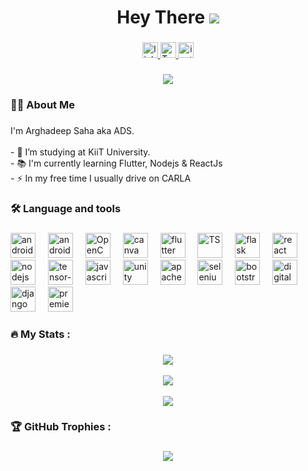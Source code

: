 <div align="center"> 
  
  <b><h1>Hey There</b> ![](https://user-images.githubusercontent.com/18350557/176309783-0785949b-9127-417c-8b55-ab5a4333674e.gif)</h1>

###

<div align="center">
  <a href="https://www.linkedin.com/in/arghadeep-saha-b20379255/" target="_blank">
    <img src="https://img.shields.io/static/v1?message=LinkedIn&logo=linkedin&label=&color=0077B5&logoColor=white&labelColor=&style=for-the-badge" height="25" alt="linkedin logo"  />
  </a>
  <a href="https://twitter.com/ads_8228" target="_blank">
  <img alt="Twitter" src="https://img.shields.io/badge/twitter-%231DA1F2.svg?&style=for-the-badge&logo=twitter&logoColor=white"  height="25"/>
  </a>
  <a href="https://instagram.com/ads_8228" target="_blank">
    <img src="https://img.shields.io/static/v1?message=Instagram&logo=instagram&label=&color=E4405F&logoColor=white&labelColor=&style=for-the-badge" height="25" alt="instagram logo"  />
  </a>
</div>

###

<div align="center">
  <img src="https://visitor-badge.laobi.icu/badge?page_id=ADS-bot.ADS-bot"  />
</div>

###

<h3 align="left">👩‍💻  About Me</h3>

###

<p align="left">I'm Arghadeep Saha aka ADS.<br><br>- 🔭 I’m studying at KiiT University.<br>- 📚 I'm currently learning Flutter, Nodejs & ReactJs<br>- ⚡ In my free time I usually drive on CARLA</p>

###

<h3 align="left">🛠 Language and tools</h3>

###

<div align="left">
  <img src="https://cdn.jsdelivr.net/gh/devicons/devicon/icons/android/android-original.svg" height="40" alt="android logo"  />
  <img width="12" />
  <img src="https://cdn.jsdelivr.net/gh/devicons/devicon/icons/androidstudio/androidstudio-original.svg" height="40" alt="android-studio logo"/>
  <img width="12" />   
  <img src="https://cdn.jsdelivr.net/gh/devicons/devicon/icons/opencv/opencv-original.svg" height="40" alt="OpenCV"/>
  <img width="12" />            
  <img src="https://cdn.jsdelivr.net/gh/devicons/devicon/icons/canva/canva-original.svg" height="40" alt="canva logo"  />
  <img width="12" />
  <img src="https://cdn.jsdelivr.net/gh/devicons/devicon/icons/flutter/flutter-original.svg" height="40" alt="flutter logo"  />
  <img width="12" />
  <img src="https://cdn.jsdelivr.net/gh/devicons/devicon/icons/typescript/typescript-original.svg" height="40" alt="TS"/>
  <img width="12" />
  <img src="https://cdn.jsdelivr.net/gh/devicons/devicon/icons/flask/flask-original.svg" height="40" alt="flask logo"  />
  <img width="12" />
  <img src="https://cdn.jsdelivr.net/gh/devicons/devicon/icons/react/react-original.svg" height="40" alt="react logo"  />
  <img width="12" />
  <img src="https://cdn.jsdelivr.net/gh/devicons/devicon/icons/nodejs/nodejs-original.svg" height="40" alt="nodejs logo"  />
  <img width="12" />
  <img src="https://cdn.jsdelivr.net/gh/devicons/devicon/icons/tensorflow/tensorflow-original.svg" height="40" alt="tensor-flow"/>
  <img width="12" />
  <img src="https://cdn.jsdelivr.net/gh/devicons/devicon/icons/javascript/javascript-original.svg" height="40" alt="javascript logo"  />
  <img width="12" />
  <img src="https://cdn.jsdelivr.net/gh/devicons/devicon/icons/unity/unity-original.svg" height="40" alt="unity logo"  />
  <img width="12" />
  <img src="https://cdn.jsdelivr.net/gh/devicons/devicon/icons/apache/apache-original.svg" height="40" alt="apache logo"  />
  <img width="12" />
  <img src="https://cdn.jsdelivr.net/gh/devicons/devicon/icons/selenium/selenium-original.svg" height="40" alt="selenium"/>
  <img width="12" />
  <img src="https://cdn.jsdelivr.net/gh/devicons/devicon/icons/bootstrap/bootstrap-original.svg" height="40" alt="bootstrap logo"  />
  <img width="12" />
  <img src="https://cdn.jsdelivr.net/gh/devicons/devicon/icons/digitalocean/digitalocean-original.svg" height="40" alt="digitalocean logo"  />
  <img width="12" />
  <img src="https://cdn.jsdelivr.net/gh/devicons/devicon/icons/django/django-plain.svg" height="40" alt="django logo"  />
  <img width="12" />
  <img src="https://cdn.jsdelivr.net/gh/devicons/devicon/icons/premierepro/premierepro-plain.svg" height="40" alt="premierepro logo"  />
</div>

###

<h3 align="left">🔥   My Stats :</h3>

###

<div align="center">
  <img align="center" src="https://github-readme-stats.vercel.app/api?username=ADS-bot&theme=dark&hide_border=false&include_all_commits=true&count_private=false" />
</div><br>
<div align="center">
<img align="center" src="https://github-readme-streak-stats.herokuapp.com/?user=ADS-bot&theme=dark&hide_border=false" />
</div><br>
<div align="center">
<img align="center" src="https://github-readme-stats.vercel.app/api/top-langs/?username=ADS-bot&theme=dark&hide_border=false&include_all_commits=true&count_private=false&layout=compact" />
</div>

###

<h3 align="left">🏆 GitHub Trophies :</h3>

###
<div align="center">
<img align="center" src="https://github-profile-trophy.vercel.app/?username=ADS-bot&theme=radical&no-frame=false&no-bg=true&margin-w=4" />
</div>


###
